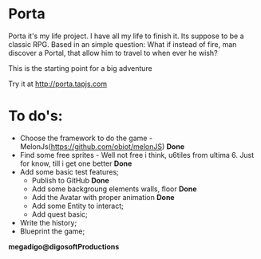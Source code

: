 Porta
=====

Porta it's my life project. I have all my life to finish it. Its suppose to be a classic RPG. 
Based in an simple question: What if instead of fire, man discover a Portal, that allow him to 
travel to when ever he wish?

This is the starting point for a big adventure

Try it at http://porta.tapjs.com

To do's:
========

- Choose the framework to do the game - MelonJs(https://github.com/obiot/melonJS) **Done**
- Find some free sprites - Well not free i think, u6tiles from ultima 6. Just for know, till i get one better **Done**
- Add some basic test features;
  - Publish to GitHub **Done**
  - Add some backgroung elements walls, floor **Done**
  - Add the Avatar with proper animation **Done**
  - Add some Entity to interact;
  - Add quest basic;
- Write the history;
- Blueprint the game;

**megadigo@digosoftProductions**
